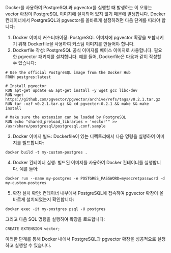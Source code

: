 Docker를 사용하여 PostgreSQL과 pgvector를 실행할 때 발생하는 이 오류는 vector 확장이 PostgreSQL 이미지에 설치되어 있지 않기 때문에 발생합니다. Docker 컨테이너에서 PostgreSQL과 pgvector를 올바르게 설정하려면 다음 단계를 따라야 합니다:

1. Docker 이미지 커스터마이징: PostgreSQL 이미지에 pgvector 확장을 포함시키기 위해 Dockerfile을 사용하여 커스텀 이미지를 만들어야 합니다.
2. Dockerfile 작성:
PostgreSQL 공식 이미지를 베이스 이미지로 사용합니다.
필요한 pgvector 패키지를 설치합니다.
예를 들어, Dockerfile은 다음과 같이 작성할 수 있습니다:

```
# Use the official PostgreSQL image from the Docker Hub
FROM postgres:latest

# Install pgvector
RUN apt-get update && apt-get install -y wget gcc libc-dev
RUN wget https://github.com/pgvector/pgvector/archive/refs/tags/v0.2.1.tar.gz
RUN tar -xzf v0.2.1.tar.gz && cd pgvector-0.2.1 && make && make install

# Make sure the extension can be loaded by PostgreSQL
RUN echo "shared_preload_libraries = 'vector'" >> /usr/share/postgresql/postgresql.conf.sample
```
3. Docker 이미지 빌드:
Dockerfile이 있는 디렉토리에서 다음 명령을 실행하여 이미지를 빌드합니다:
```
docker build -t my-custom-postgres .
```
4. Docker 컨테이너 실행:
빌드된 이미지를 사용하여 Docker 컨테이너를 실행합니다. 예를 들어:
```
docker run --name my-postgres -e POSTGRES_PASSWORD=mysecretpassword -d my-custom-postgres
```
5. 확장 설치 확인:
컨테이너 내부에서 PostgreSQL에 접속하여 pgvector 확장이 올바르게 설치되었는지 확인합니다:
```
docker exec -it my-postgres psql -U postgres
```
그리고 다음 SQL 명령을 실행하여 확장을 로드합니다:
```
CREATE EXTENSION vector;
```
이러한 단계를 통해 Docker 내에서 PostgreSQL과 pgvector 확장을 성공적으로 설정하고 실행할 수 있습니다.